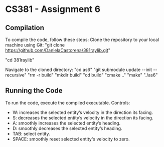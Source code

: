 # CS381 - Assignment 6

## Compilation
To compile the code, follow these steps:
Clone the repository to your local machine using Git:
"git clone https://github.com/DanielaCastorena/381raylib.git"

"cd 381raylib"

Navigate to the cloned directory:
"cd as6"
"git submodule update --init --recursive"
"rm -r build"
"mkdir build"
"cd build"
"cmake .."
"make"
"./as6"


## Running the Code
To run the code, execute the compiled executable. Controls:
- W: increases the selected entity’s velocity in the direction its facing.
- S: decreases the selected entity’s velocity in the direction its facing.
- A: smoothly increases the selected entity’s heading.
- D: smoothly decreases the selected entity’s heading.
- TAB: select entity.
- SPACE: smoothly reset selected entity's velocity to zero.

